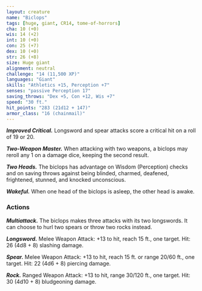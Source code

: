 ```yaml
---
layout: creature
name: "Biclops"
tags: [huge, giant, CR14, tome-of-horrors]
cha: 10 (+0)
wis: 14 (+2)
int: 10 (+0)
con: 25 (+7)
dex: 10 (+0)
str: 26 (+8)
size: Huge giant
alignment: neutral
challenge: "14 (11,500 XP)"
languages: "Giant"
skills: "Athletics +15, Perception +7"
senses: "passive Perception 17"
saving_throws: "Dex +5, Con +12, Wis +7"
speed: "30 ft."
hit_points: "283 (21d12 + 147)"
armor_class: "16 (chainmail)"
---
```


***Improved Critical.*** Longsword and spear attacks score a critical hit on
a roll of 19 or 20.

***Two-Weapon Master.*** When attacking with two weapons, a biclops
may reroll any 1 on a damage dice, keeping the second result.

***Two Heads.*** The biclops has advantage on Wisdom (Perception)
checks and on saving throws against being blinded, charmed, deafened,
frightened, stunned, and knocked unconscious.

***Wakeful.*** When one head of the biclops is asleep, the other head is
awake.

### Actions

***Multiattack.*** The biclops makes three attacks with its two longswords.
It can choose to hurl two spears or throw two rocks instead.

***Longsword.*** Melee Weapon Attack: +13 to hit, reach 15 ft., one target.
Hit: 26 (4d8 + 8) slashing damage.

***Spear.*** Melee Weapon Attack: +13 to hit, reach 15 ft. or range 20/60 ft.,
one target. Hit: 22 (4d6 + 8) piercing damage.

***Rock.*** Ranged Weapon Attack: +13 to hit, range 30/120 ft., one target.
Hit: 30 (4d10 + 8) bludgeoning damage.
